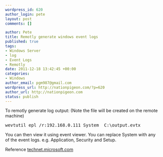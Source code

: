 ```yaml
--- 
wordpress_id: 620
author_login: pete
layout: post
comments: []

author: Pete
title: Remotly generate windows event logs
published: true
tags: 
- Windows Server
- log
- Event Logs
- Remotly
date: 2011-12-18 13:42:45 +00:00
categories: 
- Windows
author_email: pgm987@gmail.com
wordpress_url: http://nationpigeon.com/?p=620
author_url: http://nationpigeon.com
status: publish
---
```

To remotly generate log output: (Note the file will be created on the remote machine) 

<pre>wevtutil epl /r:192.168.0.111 System  C:\output.evtx</pre>

You can then view it using event viewer.  You can replace System with any of the event logs. e.g. Application, Security and Setup. 

Reference
<a href="http://technet.microsoft.com/en-us/library/cc766438.aspx" target="_BLANK">technet.microsoft.com</a>
